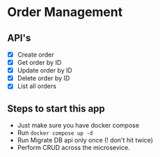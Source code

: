 # Order Management

## API's

- [x] Create order
- [x] Get order by ID
- [x] Update order by ID
- [x] Delete order by ID
- [x] List all orders

## Steps to start this app

- Just make sure you have docker compose
- Run ```docker compose up -d```
- Run Migrate DB api only once (! don't hit twice)
- Perform CRUD across the microsevice.
